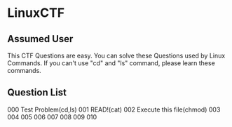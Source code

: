 # LinuxCTF

## Assumed User
This CTF Questions are easy.
You can solve these Questions used by Linux Commands.
If you can't use "cd" and "ls" command, please learn these commands.


## Question List
000 Test Problem(cd,ls)
001 READ!(cat)
002 Execute this file(chmod)
003
004
005
006
007
008
009
010
